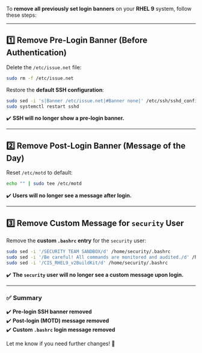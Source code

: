 To **remove all previously set login banners** on your **RHEL 9** system, follow these steps:

---

## **1️⃣ Remove Pre-Login Banner (Before Authentication)**  
Delete the `/etc/issue.net` file:
```bash
sudo rm -f /etc/issue.net
```

Restore the **default SSH configuration**:  
```bash
sudo sed -i 's|Banner /etc/issue.net|#Banner none|' /etc/ssh/sshd_config
sudo systemctl restart sshd
```
✔️ **SSH will no longer show a pre-login banner.**

---

## **2️⃣ Remove Post-Login Banner (Message of the Day)**  
Reset `/etc/motd` to default:
```bash
echo "" | sudo tee /etc/motd
```
✔️ **Users will no longer see a message after login.**

---

## **3️⃣ Remove Custom Message for `security` User**  
Remove the **custom `.bashrc` entry** for the `security` user:
```bash
sudo sed -i '/SECURITY TEAM SANDBOX/d' /home/security/.bashrc
sudo sed -i '/Be careful! All commands are monitored and audited./d' /home/security/.bashrc
sudo sed -i '/CIS_RHEL9_v2BuildKit/d' /home/security/.bashrc
```
✔️ **The `security` user will no longer see a custom message upon login.**

---

### **✅ Summary**
✔️ **Pre-login SSH banner removed**  
✔️ **Post-login (MOTD) message removed**  
✔️ **Custom `.bashrc` login message removed**  

Let me know if you need further changes! 🚀
